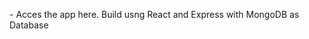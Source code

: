[](https://moneytrack-nine.vercel.app/) - Acces the app here.
Build usng React and Express with MongoDB as Database
